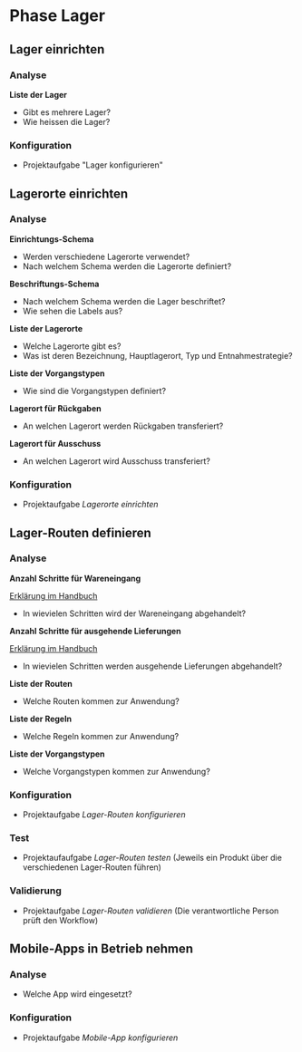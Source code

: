 # Phase Lager

## Lager einrichten

### Analyse

**Liste der Lager**

- Gibt es mehrere Lager?
- Wie heissen die Lager?

### Konfiguration

- Projektaufgabe "Lager konfigurieren"

## Lagerorte einrichten

### Analyse

**Einrichtungs-Schema**

- Werden verschiedene Lagerorte  verwendet?
- Nach welchem Schema werden die Lagerorte definiert?

**Beschriftungs-Schema**

- Nach welchem Schema werden die Lager beschriftet?
- Wie sehen die Labels aus?

**Liste der Lagerorte**

- Welche Lagerorte gibt es?
- Was ist deren Bezeichnung, Hauptlagerort, Typ und Entnahmestrategie?

**Liste der Vorgangstypen**

- Wie sind die Vorgangstypen definiert?

**Lagerort für Rückgaben**

- An welchen Lagerort werden Rückgaben transferiert?

**Lagerort für Ausschuss**

- An welchen Lagerort wird Ausschuss transferiert?

### Konfiguration

- Projektaufgabe *Lagerorte einrichten*

## Lager-Routen definieren

### Analyse

**Anzahl Schritte für Wareneingang**

[Erklärung im Handbuch](https://www.odoo-wiki.ch/best-practice-lager-konfigurieren.html#standard-routen-fur-lieferungen)

- In wievielen Schritten wird der Wareneingang abgehandelt?
 
 **Anzahl Schritte für ausgehende Lieferungen**
 
 [Erklärung im Handbuch](https://www.odoo-wiki.ch/best-practice-lager-konfigurieren.html#standard-routen-fur-lieferungen)

- In wievielen Schritten werden ausgehende Lieferungen abgehandelt?

**Liste der Routen**

- Welche Routen kommen zur Anwendung?

**Liste der Regeln**

- Welche Regeln kommen zur Anwendung?

**Liste der Vorgangstypen**

- Welche Vorgangstypen kommen zur Anwendung?

### Konfiguration

- Projektaufgabe *Lager-Routen konfigurieren*

### Test

- Projektaufaufgabe *Lager-Routen testen* (Jeweils ein Produkt über die verschiedenen Lager-Routen führen)

### Validierung

- Projektaufgabe *Lager-Routen validieren* (Die verantwortliche Person prüft den Workflow)

## Mobile-Apps in Betrieb nehmen

### Analyse

- Welche App wird eingesetzt?

### Konfiguration
- Projektaufgabe *Mobile-App konfigurieren*


